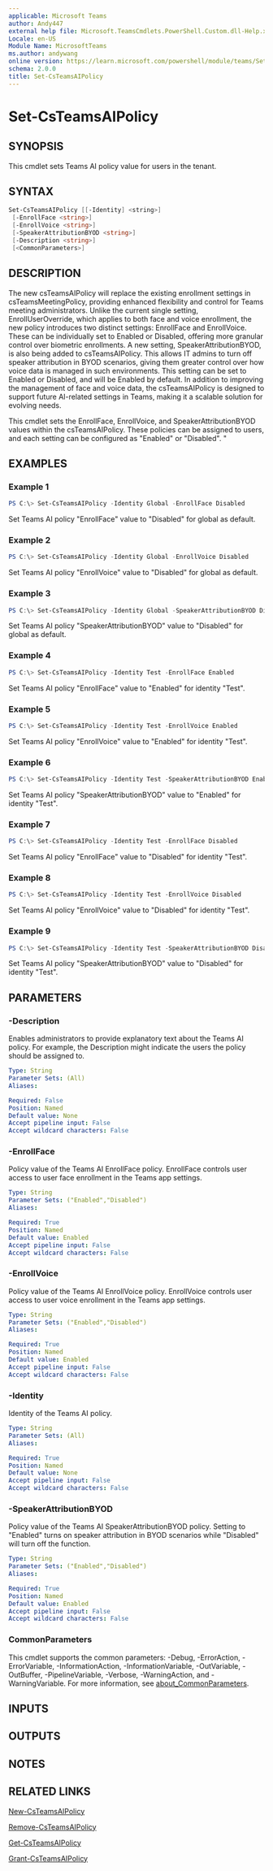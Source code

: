 ```yaml
---
applicable: Microsoft Teams
author: Andy447
external help file: Microsoft.TeamsCmdlets.PowerShell.Custom.dll-Help.xml
Locale: en-US
Module Name: MicrosoftTeams
ms.author: andywang
online version: https://learn.microsoft.com/powershell/module/teams/Set-CsTeamsAIPolicy
schema: 2.0.0
title: Set-CsTeamsAIPolicy
---
```


# Set-CsTeamsAIPolicy

## SYNOPSIS

This cmdlet sets Teams AI policy value for users in the tenant.

## SYNTAX

```powershell
Set-CsTeamsAIPolicy [[-Identity] <string>]
 [-EnrollFace <string>]
 [-EnrollVoice <string>]
 [-SpeakerAttributionBYOD <string>]
 [-Description <string>]
 [<CommonParameters>]
```

## DESCRIPTION

The new csTeamsAIPolicy will replace the existing enrollment settings in csTeamsMeetingPolicy, providing enhanced flexibility and control for Teams meeting administrators. Unlike the current single setting, EnrollUserOverride, which applies to both face and voice enrollment, the new policy introduces two distinct settings: EnrollFace and EnrollVoice. These can be individually set to Enabled or Disabled, offering more granular control over biometric enrollments. A new setting, SpeakerAttributionBYOD, is also being added to csTeamsAIPolicy. This allows IT admins to turn off speaker attribution in BYOD scenarios, giving them greater control over how voice data is managed in such environments. This setting can be set to Enabled or Disabled, and will be Enabled by default. In addition to improving the management of face and voice data, the csTeamsAIPolicy is designed to support future AI-related settings in Teams, making it a scalable solution for evolving needs.

This cmdlet sets the EnrollFace, EnrollVoice, and SpeakerAttributionBYOD values within the csTeamsAIPolicy. These policies can be assigned to users, and each setting can be configured as "Enabled" or "Disabled". "

## EXAMPLES

### Example 1
```powershell
PS C:\> Set-CsTeamsAIPolicy -Identity Global -EnrollFace Disabled
```

Set Teams AI policy "EnrollFace" value to "Disabled" for global as default.

### Example 2
```powershell
PS C:\> Set-CsTeamsAIPolicy -Identity Global -EnrollVoice Disabled
```

Set Teams AI policy "EnrollVoice" value to "Disabled" for global as default.

### Example 3
```powershell
PS C:\> Set-CsTeamsAIPolicy -Identity Global -SpeakerAttributionBYOD Disabled
```

Set Teams AI policy "SpeakerAttributionBYOD" value to "Disabled" for global as default.

### Example 4
```powershell
PS C:\> Set-CsTeamsAIPolicy -Identity Test -EnrollFace Enabled
```

Set Teams AI policy "EnrollFace" value to "Enabled" for identity "Test".

### Example 5
```powershell
PS C:\> Set-CsTeamsAIPolicy -Identity Test -EnrollVoice Enabled
```

Set Teams AI policy "EnrollVoice" value to "Enabled" for identity "Test".

### Example 6
```powershell
PS C:\> Set-CsTeamsAIPolicy -Identity Test -SpeakerAttributionBYOD Enabled
```

Set Teams AI policy "SpeakerAttributionBYOD" value to "Enabled" for identity "Test".

### Example 7
```powershell
PS C:\> Set-CsTeamsAIPolicy -Identity Test -EnrollFace Disabled
```

Set Teams AI policy "EnrollFace" value to "Disabled" for identity "Test".

### Example 8
```powershell
PS C:\> Set-CsTeamsAIPolicy -Identity Test -EnrollVoice Disabled
```

Set Teams AI policy "EnrollVoice" value to "Disabled" for identity "Test".

### Example 9
```powershell
PS C:\> Set-CsTeamsAIPolicy -Identity Test -SpeakerAttributionBYOD Disabled
```

Set Teams AI policy "SpeakerAttributionBYOD" value to "Disabled" for identity "Test".

## PARAMETERS

### -Description
Enables administrators to provide explanatory text about the Teams AI policy.
For example, the Description might indicate the users the policy should be assigned to.
```yaml
Type: String
Parameter Sets: (All)
Aliases:

Required: False
Position: Named
Default value: None
Accept pipeline input: False
Accept wildcard characters: False
```

### -EnrollFace
Policy value of the Teams AI EnrollFace policy. EnrollFace controls user access to user face enrollment in the Teams app settings.

```yaml
Type: String
Parameter Sets: ("Enabled","Disabled")
Aliases:

Required: True
Position: Named
Default value: Enabled
Accept pipeline input: False
Accept wildcard characters: False
```

### -EnrollVoice
Policy value of the Teams AI EnrollVoice policy. EnrollVoice controls user access to user voice enrollment in the Teams app settings.

```yaml
Type: String
Parameter Sets: ("Enabled","Disabled")
Aliases:

Required: True
Position: Named
Default value: Enabled
Accept pipeline input: False
Accept wildcard characters: False
```

### -Identity
Identity of the Teams AI policy.

```yaml
Type: String
Parameter Sets: (All)
Aliases:

Required: True
Position: Named
Default value: None
Accept pipeline input: False
Accept wildcard characters: False
```

### -SpeakerAttributionBYOD
Policy value of the Teams AI SpeakerAttributionBYOD policy. Setting to "Enabled" turns on speaker attribution in BYOD scenarios while "Disabled" will turn off the function. 

```yaml
Type: String
Parameter Sets: ("Enabled","Disabled")
Aliases:

Required: True
Position: Named
Default value: Enabled
Accept pipeline input: False
Accept wildcard characters: False
```

### CommonParameters
This cmdlet supports the common parameters: -Debug, -ErrorAction, -ErrorVariable, -InformationAction, -InformationVariable, -OutVariable, -OutBuffer, -PipelineVariable, -Verbose, -WarningAction, and -WarningVariable. For more information, see [about_CommonParameters](https://go.microsoft.com/fwlink/?LinkID=113216).

## INPUTS

## OUTPUTS

## NOTES

## RELATED LINKS

[New-CsTeamsAIPolicy](https://learn.microsoft.com/powershell/module/teams/new-csteamsaipolicy)

[Remove-CsTeamsAIPolicy](https://learn.microsoft.com/powershell/module/teams/remove-csteamsaipolicy)

[Get-CsTeamsAIPolicy](https://learn.microsoft.com/powershell/module/teams/get-csteamsaipolicy)

[Grant-CsTeamsAIPolicy](https://learn.microsoft.com/powershell/module/teams/grant-csteamsaipolicy)
